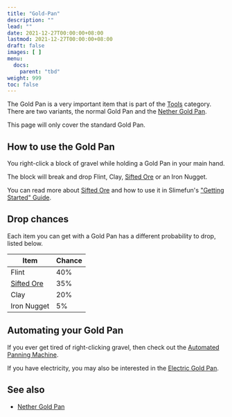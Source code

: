 ```yaml
---
title: "Gold-Pan"
description: ""
lead: ""
date: 2021-12-27T00:00:00+08:00
lastmod: 2021-12-27T00:00:00+08:00
draft: false
images: [ ]
menu:
  docs:
    parent: "tbd"
weight: 999
toc: false
---
```


The Gold Pan is a very important item that is part of the [Tools](/docs/slimefun/tools) category. There are two variants, the normal Gold Pan and the [Nether Gold Pan](/docs/slimefun/nether-gold-pan).

This page will only cover the standard Gold Pan.

## How to use the Gold Pan

You right-click a block of gravel while holding a Gold Pan in your main hand.

The block will break and drop Flint, Clay, [Sifted Ore](/docs/slimefun/sifted-ore) or an Iron Nugget.

You can read more about [Sifted Ore](/docs/slimefun/sifted-ore) and how to use it in Slimefun's ["Getting Started" Guide](/docs/slimefun/getting-started).

## Drop chances

Each item you can get with a Gold Pan has a different probability to drop, listed below.

| Item                                    | Chance |
| --------------------------------------- | ------ |
| Flint                                   | 40%    |
| [Sifted Ore](/docs/slimefun/sifted-ore) | 35%    |
| Clay                                    | 20%    |
| Iron Nugget                             | 5%     |

## Automating your Gold Pan

If you ever get tired of right-clicking gravel, then check out the [Automated Panning Machine](/docs/slimefun/automated-panning-machine).

If you have electricity, you may also be interested in the [Electric Gold Pan](/docs/slimefun/electric-gold-pan).

## See also

* [Nether Gold Pan](/docs/slimefun/nether-gold-pan)
